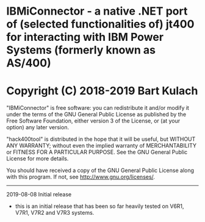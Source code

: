 # IBMiConnector - a native .NET port of (selected functionalities of) jt400 for interacting with IBM Power Systems (formerly known as AS/400)
# Copyright (C) 2018-2019  Bart Kulach

"IBMiConnector" is free software: you can redistribute it and/or modify
it under the terms of the GNU General Public License as published by
the Free Software Foundation, either version 3 of the License, or
(at your option) any later version.

"hack400tool" is distributed in the hope that it will be useful,
but WITHOUT ANY WARRANTY; without even the implied warranty of
MERCHANTABILITY or FITNESS FOR A PARTICULAR PURPOSE.  See the
GNU General Public License for more details.

You should have received a copy of the GNU General Public License
along with this program.  If not, see <http://www.gnu.org/licenses/>.

------------------------------------------------------------------------------------------
2019-08-08 Initial release
- this is an initial release that has been so far heavily tested on V6R1, V7R1, V7R2 and V7R3 systems.
